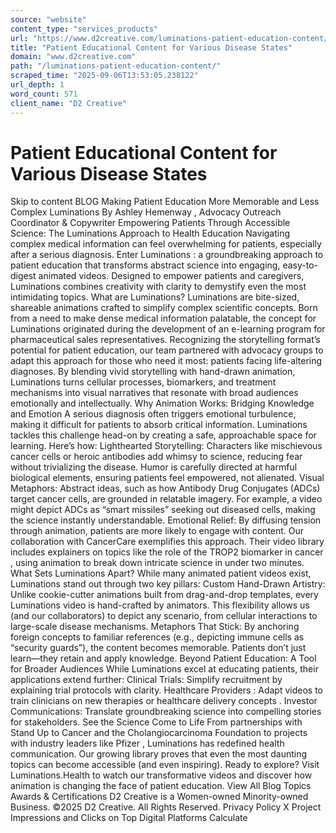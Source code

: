 ```yaml
---
source: "website"
content_type: "services_products"
url: "https://www.d2creative.com/luminations-patient-education-content/"
title: "Patient Educational Content for Various Disease States"
domain: "www.d2creative.com"
path: "/luminations-patient-education-content/"
scraped_time: "2025-09-06T13:53:05.238122"
url_depth: 1
word_count: 571
client_name: "D2 Creative"
---
```


# Patient Educational Content for Various Disease States

Skip to content BLOG Making Patient Education More Memorable and Less Complex Luminations By Ashley Hemenway , Advocacy Outreach Coordinator & Copywriter Empowering Patients Through Accessible Science:
The Luminations Approach to Health Education Navigating complex medical information can feel overwhelming for patients, especially after a serious diagnosis. Enter Luminations : a groundbreaking approach to patient education that transforms abstract science into engaging, easy-to-digest animated videos. Designed to empower patients and caregivers, Luminations combines creativity with clarity to demystify even the most intimidating topics. What are Luminations? Luminations are bite-sized, shareable animations crafted to simplify complex scientific concepts. Born from a need to make dense medical information palatable, the concept for Luminations originated during the development of an e-learning program for pharmaceutical sales representatives. Recognizing the storytelling format’s potential for patient education, our team partnered with advocacy groups to adapt this approach for those who need it most: patients facing life-altering diagnoses. By blending vivid storytelling with hand-drawn animation, Luminations turns cellular processes, biomarkers, and treatment mechanisms into visual narratives that resonate with broad audiences emotionally and intellectually. Why Animation Works: Bridging Knowledge and Emotion A serious diagnosis often triggers emotional turbulence, making it difficult for patients to absorb critical information. Luminations tackles this challenge head-on by creating a safe, approachable space for learning. Here’s how: Lighthearted Storytelling: Characters like mischievous cancer cells or heroic antibodies add whimsy to science, reducing fear without trivializing the disease. Humor is carefully directed at harmful biological elements, ensuring patients feel empowered, not alienated. Visual Metaphors: Abstract ideas, such as how Antibody Drug Conjugates (ADCs) target cancer cells, are grounded in relatable imagery. For example, a video might depict ADCs as “smart missiles” seeking out diseased cells, making the science instantly understandable. Emotional Relief: By diffusing tension through animation, patients are more likely to engage with content. Our collaboration with CancerCare exemplifies this approach. Their video library includes explainers on topics like the role of the TROP2 biomarker in cancer , using animation to break down intricate science in under two minutes. What Sets Luminations Apart? While many animated patient videos exist, Luminations stand out through two key pillars: Custom Hand-Drawn Artistry: Unlike cookie-cutter animations built from drag-and-drop templates, every Luminations video is hand-crafted by animators. This flexibility allows us (and our collaborators) to depict any scenario, from cellular interactions to large-scale disease mechanisms. Metaphors That Stick: By anchoring foreign concepts to familiar references (e.g., depicting immune cells as “security guards”), the content becomes memorable. Patients don’t just learn—they retain and apply knowledge. Beyond Patient Education: A Tool for Broader Audiences While Luminations excel at educating patients, their applications extend further: Clinical Trials: Simplify recruitment by explaining trial protocols with clarity. Healthcare Providers : Adapt videos to train clinicians on new therapies or healthcare delivery concepts . Investor Communications: Translate groundbreaking science into compelling stories for stakeholders. See the Science Come to Life From partnerships with Stand Up to Cancer and the Cholangiocarcinoma Foundation to projects with industry leaders like Pfizer , Luminations has redefined health communication. Our growing library proves that even the most daunting topics can become accessible (and even inspiring). Ready to explore? Visit Luminations.Health to watch our transformative videos and discover how animation is changing the face of patient education. View All Blog Topics Awards & Certifications D2 Creative is a Women-owned Minority-owned Business. ©2025 D2 Creative. All Rights Reserved. Privacy Policy X Project Impressions and Clicks on Top Digital Platforms Calculate